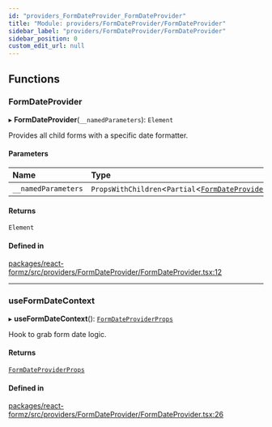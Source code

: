 ```yaml
---
id: "providers_FormDateProvider_FormDateProvider"
title: "Module: providers/FormDateProvider/FormDateProvider"
sidebar_label: "providers/FormDateProvider/FormDateProvider"
sidebar_position: 0
custom_edit_url: null
---
```


## Functions

### FormDateProvider

▸ **FormDateProvider**(`__namedParameters`): `Element`

Provides all child forms with a specific date formatter.

#### Parameters

| Name | Type |
| :------ | :------ |
| `__namedParameters` | `PropsWithChildren`<`Partial`<[`FormDateProviderProps`](../interfaces/providers_FormDateProvider_FormDateProvider_types.FormDateProviderProps.md)\>\> |

#### Returns

`Element`

#### Defined in

[packages/react-formz/src/providers/FormDateProvider/FormDateProvider.tsx:12](https://github.com/ZerryStack/react-formz/blob/1ba1704/packages/react-formz/src/providers/FormDateProvider/FormDateProvider.tsx#L12)

___

### useFormDateContext

▸ **useFormDateContext**(): [`FormDateProviderProps`](../interfaces/providers_FormDateProvider_FormDateProvider_types.FormDateProviderProps.md)

Hook to grab form date logic.

#### Returns

[`FormDateProviderProps`](../interfaces/providers_FormDateProvider_FormDateProvider_types.FormDateProviderProps.md)

#### Defined in

[packages/react-formz/src/providers/FormDateProvider/FormDateProvider.tsx:26](https://github.com/ZerryStack/react-formz/blob/1ba1704/packages/react-formz/src/providers/FormDateProvider/FormDateProvider.tsx#L26)
